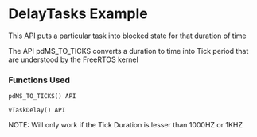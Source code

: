 # DelayTasks Example

This API puts a particular task into blocked state for that duration of time

The API pdMS_TO_TICKS converts a duration to time into Tick period that are understood by the FreeRTOS kernel

### Functions Used

`pdMS_TO_TICKS() API`

`vTaskDelay() API`

NOTE: Will only work if the Tick Duration is lesser than 1000HZ or 1KHZ
